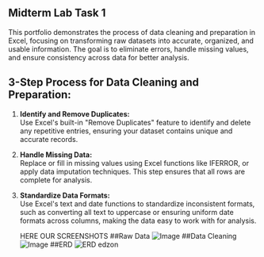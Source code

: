 ## Midterm Lab Task 1 
This portfolio demonstrates the process of data cleaning and preparation in Excel, focusing on transforming raw datasets into accurate, organized, and usable information. The goal is to eliminate errors, handle missing values, and ensure consistency across data for better analysis.

## 3-Step Process for Data Cleaning and Preparation:

1. **Identify and Remove Duplicates:**  
   Use Excel's built-in "Remove Duplicates" feature to identify and delete any repetitive entries, ensuring your dataset contains unique and accurate records.

2. **Handle Missing Data:**  
   Replace or fill in missing values using Excel functions like IFERROR, or apply data imputation techniques. This step ensures that all rows are complete for analysis.

3. **Standardize Data Formats:**  
   Use Excel's text and date functions to standardize inconsistent formats, such as converting all text to uppercase or ensuring uniform date formats across columns, making the data easy to work with for analysis.

   HERE OUR SCREENSHOTS
   ##Raw Data
   ![Image](https://github.com/user-attachments/assets/9a69b359-e8dc-49c6-a5ca-69af4f9d4eda)
   ##Data Cleaning
![Image](https://github.com/user-attachments/assets/1eeb7573-7f63-4b14-ac0a-1fcb95974ae1)
   ##ERD
![ERD edzon](https://github.com/user-attachments/assets/16569495-902d-439c-b09f-6ad039d7a1da)
